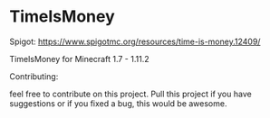 # TimeIsMoney

Spigot: https://www.spigotmc.org/resources/time-is-money.12409/

TimeIsMoney for Minecraft 1.7 - 1.11.2

Contributing:

feel free to contribute on this project.
Pull this project if you have suggestions or if you fixed a bug, this would be awesome.
